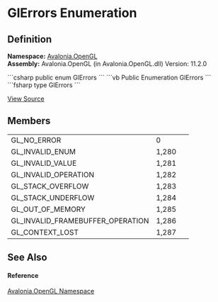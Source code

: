 # GlErrors Enumeration




## Definition
**Namespace:** <a href="N_Avalonia_OpenGL">Avalonia.OpenGL</a>  
**Assembly:** Avalonia.OpenGL (in Avalonia.OpenGL.dll) Version: 11.2.0

<Tabs groupId="api-code-preview">
<TabItem value="csharp" label="C#">
```csharp
public enum GlErrors
```
</TabItem>
<TabItem value="vb" label="VB">
```vb
Public Enumeration GlErrors
```
</TabItem>
<TabItem value="fsharp" label="F#">
```fsharp
type GlErrors
```
</TabItem>
</Tabs>



<a href="https://github.com/AvaloniaUI/Avalonia/tree/master/src/Avalonia.OpenGL/GlErrors.cs" title="View the source code">View Source</a>



## Members
<table>
<tr>
<td>GL_NO_ERROR</td>
<td>0</td>
<td> </td>
</tr>
<tr>
<td>GL_INVALID_ENUM</td>
<td>1,280</td>
<td> </td>
</tr>
<tr>
<td>GL_INVALID_VALUE</td>
<td>1,281</td>
<td> </td>
</tr>
<tr>
<td>GL_INVALID_OPERATION</td>
<td>1,282</td>
<td> </td>
</tr>
<tr>
<td>GL_STACK_OVERFLOW</td>
<td>1,283</td>
<td> </td>
</tr>
<tr>
<td>GL_STACK_UNDERFLOW</td>
<td>1,284</td>
<td> </td>
</tr>
<tr>
<td>GL_OUT_OF_MEMORY</td>
<td>1,285</td>
<td> </td>
</tr>
<tr>
<td>GL_INVALID_FRAMEBUFFER_OPERATION</td>
<td>1,286</td>
<td> </td>
</tr>
<tr>
<td>GL_CONTEXT_LOST</td>
<td>1,287</td>
<td> </td>
</tr>
</table>

## See Also


#### Reference
<a href="N_Avalonia_OpenGL">Avalonia.OpenGL Namespace</a>  
